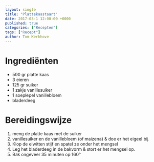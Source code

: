 ```yaml
---
layout: single
title: "Plattekaastaart"
date: 2017-03-1 12:00:00 +0000
published: true
categories: ["Recepten"]
tags: ["Recept"]
author: Tom Kerkhove
---
```


# Ingrediënten

- 500 gr platte kaas
- 3 eieren
- 125 gr suiker
- 1 zakje vanillesuiker
- 1 soeplepel vanillebloem
- bladerdeeg

# Bereidingswijze

1. meng de platte kaas met de suiker
2. vanillesuiker en de vanillebloem (of maizena) & doe er het eigeel bij.
3. Klop de eiwitten stijf en spatel ze onder het mengsel
4. Leg het bladerdeeg in de bakvorm & stort er het mengsel op.
5. Bak ongeveer 35 minuten op 160°